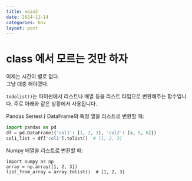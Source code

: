 ```yaml
---
title: main2
date: 2024-11-14
categories: hnv
layout: post
---
```

# class 에서 모르는 것만 하자
이제는 시간이 별로 없다.  
그냥 대충 해야겠다.  

`todolist()`는 파이썬에서 리스트나 배열 등을 리스트 타입으로 변환해주는 함수입니다. 주로 아래와 같은 상황에서 사용됩니다.

Pandas Series나 DataFrame의 특정 열을 리스트로 변환할 때:
```python
import pandas as pd
df = pd.DataFrame({'col1': [1, 2, 3], 'col2': [4, 5, 6]})
col1_list = df['col1'].tolist()  # [1, 2, 3]

```  

Numpy 배열을 리스트로 변환할 때:
```
import numpy as np
array = np.array([1, 2, 3])
list_from_array = array.tolist()  # [1, 2, 3]
```